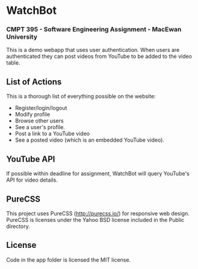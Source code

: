 # WatchBot 
### CMPT 395 - Software Engineering Assignment - MacEwan University

This is a demo webapp that uses user authentication.  When users are authenticated they can post videos from YouTube to be added to the video table.  

## List of Actions

This is a thorough list of everything possible on the website:
- Register/login/logout
- Modify profile
- Browse other users
- See a user's profile.
- Post a link to a YouTube video
- See a posted video (which is an embedded YouTube video).

## YouTube API

If possible within deadline for assignment, WatchBot will query YouTube's API for video details.

## PureCSS 

This project uses PureCSS (http://purecss.io/) for responsive web design.  PureCSS is licenses under the Yahoo BSD license included in the Public directory.

## License

Code in the app folder is licensed the MIT license.  






